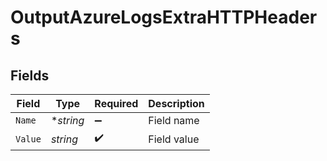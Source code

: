 # OutputAzureLogsExtraHTTPHeaders


## Fields

| Field              | Type               | Required           | Description        |
| ------------------ | ------------------ | ------------------ | ------------------ |
| `Name`             | **string*          | :heavy_minus_sign: | Field name         |
| `Value`            | *string*           | :heavy_check_mark: | Field value        |